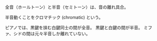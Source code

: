 全音（ホールトーン）と半音（セミトーン）は、音の離れ具合。

半音動くことをクロマチック (chromatic) という。

ピアノでは、黒鍵を挟む白鍵同士の間が全音。
黒鍵と白鍵の間が半音。
ミファ、シドの間は元々半音しか離れていない。
